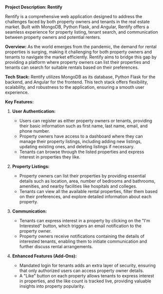 **Project Description: Rentify**

Rentify is a comprehensive web application designed to address the challenges faced by both property owners and tenants in the real estate market. Built with MongoDB, Python Flask, and Angular, Rentify offers a seamless experience for property listing, tenant search, and communication between property owners and potential renters.

**Overview:**
As the world emerges from the pandemic, the demand for rental properties is surging, making it challenging for both property owners and tenants to navigate the market efficiently. Rentify aims to bridge this gap by providing a platform where property owners can list their properties and tenants can search for suitable rentals based on their preferences.

**Tech Stack:**
Rentify utilizes MongoDB as its database, Python Flask for the backend, and Angular for the frontend. This tech stack offers flexibility, scalability, and robustness to the application, ensuring a smooth user experience.

**Key Features:**

1. **User Authentication:**
   - Users can register as either property owners or tenants, providing their basic information such as first name, last name, email, and phone number.
   - Property owners have access to a dashboard where they can manage their property listings, including adding new listings, updating existing ones, and deleting listings if necessary.
   - Tenants can browse through the listed properties and express interest in properties they like.

2. **Property Listings:**
   - Property owners can list their properties by providing essential details such as location, area, number of bedrooms and bathrooms, amenities, and nearby facilities like hospitals and colleges.
   - Tenants can view all the available rental properties, filter them based on their preferences, and explore detailed information about each property.

3. **Communication:**
   - Tenants can express interest in a property by clicking on the "I'm Interested" button, which triggers an email notification to the property owner.
   - Property owners receive notifications containing the details of interested tenants, enabling them to initiate communication and further discuss rental arrangements.

4. **Enhanced Features (Add-Ons):**
   - Mandated login for tenants adds an extra layer of security, ensuring that only authorized users can access property owner details.
   - A "Like" button on each property allows tenants to express interest in properties, and the like count is tracked live, providing valuable insights into property popularity.

